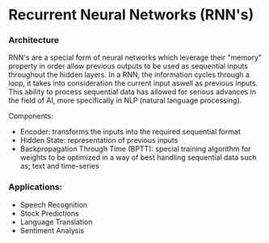 # Recurrent Neural Networks (RNN's)

### Architecture
RNN's are a special form of neural networks which leverage their "memory" property in order allow previous outputs to be used as sequential inputs throughout the hidden layers. In a RNN, the information cycles through a loop, it takes into consideration the current input aswell as previous inputs. This ability to process sequential data has allowed for serious advances in the field of AI, more specifically in NLP (natural language processing).

Components:
*  Encoder: transforms the inputs into the required sequential format
*  Hidden State: representation of previous inputs
*  Backpropagation Through Time (BPTT): special training algorithm for weights to be optimized in a way of best handling sequential data such as; text and time-series

### Applications:
* Speech Recognition
* Stock Predictions
* Language Translation
* Sentiment Analysis

 
